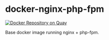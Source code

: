 # docker-nginx-php-fpm

[![Docker Repository on Quay](https://quay.io/repository/yeebase/nginx-php-fpm/status "Docker Repository on Quay")](https://quay.io/repository/yeebase/nginx-php-fpm)

Base docker image running nginx + php-fpm.
